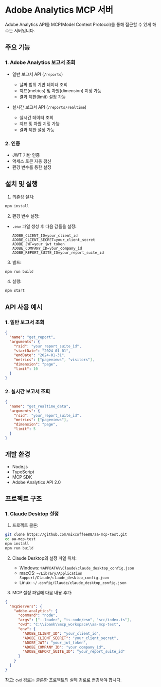 # Adobe Analytics MCP 서버

Adobe Analytics API를 MCP(Model Context Protocol)를 통해 접근할 수 있게 해주는 서버입니다.

## 주요 기능

### 1. Adobe Analytics 보고서 조회
- 일반 보고서 API (`/reports`)
  - 날짜 범위 기반 데이터 조회
  - 지표(metrics) 및 차원(dimension) 지정 가능
  - 결과 제한(limit) 설정 가능

- 실시간 보고서 API (`/reports/realtime`)
  - 실시간 데이터 조회
  - 지표 및 차원 지정 가능
  - 결과 제한 설정 가능

### 2. 인증
- JWT 기반 인증
- 액세스 토큰 자동 갱신
- 환경 변수를 통한 설정

## 설치 및 실행

1. 의존성 설치:
```bash
npm install
```

2. 환경 변수 설정:
- `.env` 파일 생성 후 다음 값들을 설정:
  ```env
  ADOBE_CLIENT_ID=your_client_id
  ADOBE_CLIENT_SECRET=your_client_secret
  ADOBE_JWT=your_jwt_token
  ADOBE_COMPANY_ID=your_company_id
  ADOBE_REPORT_SUITE_ID=your_report_suite_id
  ```

3. 빌드:
```bash
npm run build
```

4. 실행:
```bash
npm start
```

## API 사용 예시

### 1. 일반 보고서 조회
```json
{
  "name": "get_report",
  "arguments": {
    "rsid": "your_report_suite_id",
    "startDate": "2024-01-01",
    "endDate": "2024-01-31",
    "metrics": ["pageviews", "visitors"],
    "dimension": "page",
    "limit": 10
  }
}
```

### 2. 실시간 보고서 조회
```json
{
  "name": "get_realtime_data",
  "arguments": {
    "rsid": "your_report_suite_id",
    "metrics": ["pageviews"],
    "dimension": "page",
    "limit": 5
  }
}
```

## 개발 환경
- Node.js
- TypeScript
- MCP SDK
- Adobe Analytics API 2.0

## 프로젝트 구조

### 1. Claude Desktop 설정

1. 프로젝트 클론:
```bash
git clone https://github.com/mixcoffee88/aa-mcp-test.git
cd aa-mcp-test
npm install
npm run build
```

2. Claude Desktop의 설정 파일 위치:
   - Windows: `%APPDATA%\Claude\claude_desktop_config.json`
   - macOS: `~/Library/Application Support/Claude/claude_desktop_config.json`
   - Linux: `~/.config/Claude/claude_desktop_config.json`

3. MCP 설정 파일에 다음 내용 추가:
```json
{
  "mcpServers": {
    "adobe-analytics": {
      "command": "node",
      "args": ["--loader", "ts-node/esm", "src/index.ts"],
      "cwd": "C:\\ibank\\mcp_workspace\\aa-mcp-test",
      "env": {
        "ADOBE_CLIENT_ID": "your_client_id",
        "ADOBE_CLIENT_SECRET": "your_client_secret",
        "ADOBE_JWT": "your_jwt_token",
        "ADOBE_COMPANY_ID": "your_company_id",
        "ADOBE_REPORT_SUITE_ID": "your_report_suite_id"
      }
    }
  }
}
```

참고: `cwd` 경로는 클론한 프로젝트의 실제 경로로 변경해야 합니다.

